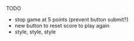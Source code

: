 TODO

- stop game at 5 points (prevent button submit?)
- new button to reset score to play again
- style, style, style

